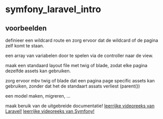 # symfony_laravel_intro

## voorbeelden

definieer een wildcard route en zorg ervoor dat de wildcard of de pagina zelf komt te staan.

een array van variabelen door te spelen via de controller naar de view.

maak een standaard layout file met twig of blade, zodat elke pagina dezelfde assets kan gebruiken.

zorg ervoor mbv twig of blade dat een pagina page specific assets kan gebruiken, zonder dat het de standaart assats verliest (parent())

een model maken, migreren, ...


maak beruik van de uitgebreide documentatie!
[leerrijke videoreeks van Laravel!](https://laracasts.com/series/laravel-from-scratch-2018)
[leerrijke videoreeks van Symfony!](https://symfonycasts.com/screencast/symfony)
